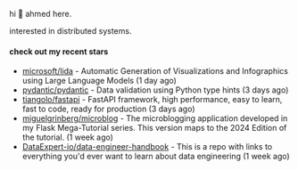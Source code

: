 hi 👋 ahmed here.

interested in distributed systems.

#### check out my recent stars

- [microsoft/lida](https://github.com/microsoft/lida) - Automatic Generation of Visualizations and Infographics using Large Language Models (1 day ago)
- [pydantic/pydantic](https://github.com/pydantic/pydantic) - Data validation using Python type hints (3 days ago)
- [tiangolo/fastapi](https://github.com/tiangolo/fastapi) - FastAPI framework, high performance, easy to learn, fast to code, ready for production (3 days ago)
- [miguelgrinberg/microblog](https://github.com/miguelgrinberg/microblog) - The microblogging application developed in my Flask Mega-Tutorial series. This version maps to the 2024 Edition of the tutorial. (1 week ago)
- [DataExpert-io/data-engineer-handbook](https://github.com/DataExpert-io/data-engineer-handbook) - This is a repo with links to everything you&#39;d ever want to learn about data engineering (1 week ago)

